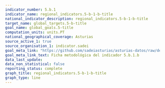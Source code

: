 ```yaml
---
indicator_number: 5.b.1
indicator_name: regional_indicators.5-b-1-b-title
national_indicator_description: regional_indicators.5-b-1-b-title
target_name: global_targets.5-b-title
goal_name: global_goals.5-title
computation_units: units.PT
national_geographical_coverage: Asturias
source_active_1: true
source_organisation_1: indicator.sadei
goal_meta_link: "https://github.com/sadeiasturias/asturias-datos/raw/develop/descargas/metodologia/5.b.1.b.pdf"
goal_meta_link_text: Ficha metodológica del indicador 5.b.1.b
data_last_update:  
data_non_statistical: false
reporting_status: complete
graph_title: regional_indicators.5-b-1-b-title
graph_type: line
---
```

